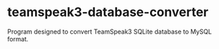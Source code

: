 # teamspeak3-database-converter
Program designed to convert TeamSpeak3 SQLite database to MySQL format.
